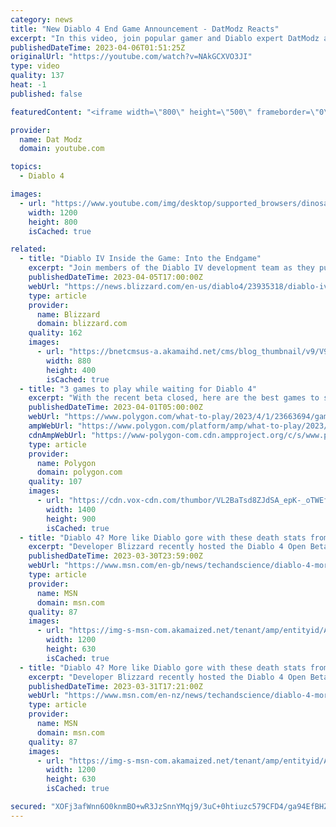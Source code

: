 ```yaml
---
category: news
title: "New Diablo 4 End Game Announcement - DatModz Reacts"
excerpt: "In this video, join popular gamer and Diablo expert DatModz as he reacts to the new Diablo 4 end game announcement. As one of ..."
publishedDateTime: 2023-04-06T01:51:25Z
originalUrl: "https://youtube.com/watch?v=NAkGCXVO3JI"
type: video
quality: 137
heat: -1
published: false

featuredContent: "<iframe width=\"800\" height=\"500\" frameborder=\"0\" src=\"https://www.youtube.com/embed/NAkGCXVO3JI\" allow=\"accelerometer; autoplay; encrypted-media; gyroscope; picture-in-picture\" allowfullscreen></iframe>"

provider:
  name: Dat Modz
  domain: youtube.com

topics:
  - Diablo 4

images:
  - url: "https://www.youtube.com/img/desktop/supported_browsers/dinosaur.png"
    width: 1200
    height: 800
    isCached: true

related:
  - title: "Diablo IV Inside the Game: Into the Endgame"
    excerpt: "Join members of the Diablo IV development team as they pull back the curtain on the experiences waiting for you in the endgame."
    publishedDateTime: 2023-04-05T17:00:00Z
    webUrl: "https://news.blizzard.com/en-us/diablo4/23935318/diablo-iv-inside-the-game-into-the-endgame"
    type: article
    provider:
      name: Blizzard
      domain: blizzard.com
    quality: 162
    images:
      - url: "https://bnetcmsus-a.akamaihd.net/cms/blog_thumbnail/v9/V953OPV7CKRK1680311743200.png"
        width: 880
        height: 400
        isCached: true
  - title: "3 games to play while waiting for Diablo 4"
    excerpt: "With the recent beta closed, here are the best games to scratch that dungeon-crawler itch Last week’s Diablo 4 beta has come and gone, and unless Blizzard decides (last-minute) to host another before ..."
    publishedDateTime: 2023-04-01T05:00:00Z
    webUrl: "https://www.polygon.com/what-to-play/2023/4/1/23663694/games-like-diablo-4-to-play-ps5-pc-xbox-path-of-exile"
    ampWebUrl: "https://www.polygon.com/platform/amp/what-to-play/2023/4/1/23663694/games-like-diablo-4-to-play-ps5-pc-xbox-path-of-exile"
    cdnAmpWebUrl: "https://www-polygon-com.cdn.ampproject.org/c/s/www.polygon.com/platform/amp/what-to-play/2023/4/1/23663694/games-like-diablo-4-to-play-ps5-pc-xbox-path-of-exile"
    type: article
    provider:
      name: Polygon
      domain: polygon.com
    quality: 107
    images:
      - url: "https://cdn.vox-cdn.com/thumbor/VL2BaTsd8ZJdSA_epK-_oTWEfik=/0x0:1600x900/1400x933/filters:focal(647x147:903x403):no_upscale()/cdn.vox-cdn.com/uploads/chorus_image/image/72137713/d4_hed_2.0.png"
        width: 1400
        height: 900
        isCached: true
  - title: "Diablo 4? More like Diablo gore with these death stats from the beta"
    excerpt: "Developer Blizzard recently hosted the Diablo 4 Open Beta, giving players on Xbox, Windows PCs, and PlayStation systems a chance to play through the start of its campaign, level up to 25, and try out ..."
    publishedDateTime: 2023-03-30T23:59:00Z
    webUrl: "https://www.msn.com/en-gb/news/techandscience/diablo-4-more-like-diablo-gore-with-these-death-stats-from-the-beta/ar-AA19hGaW"
    type: article
    provider:
      name: MSN
      domain: msn.com
    quality: 87
    images:
      - url: "https://img-s-msn-com.akamaized.net/tenant/amp/entityid/AA15MURK.img?h=630&w=1200&m=6&q=60&o=t&l=f&f=jpg&x=688&y=153"
        width: 1200
        height: 630
        isCached: true
  - title: "Diablo 4? More like Diablo gore with these death stats from the beta"
    excerpt: "Developer Blizzard recently hosted the Diablo 4 Open Beta, giving players on Xbox, Windows PCs, and PlayStation systems a chance to play through the start of its campaign, level up to 25, and try out ..."
    publishedDateTime: 2023-03-31T17:21:00Z
    webUrl: "https://www.msn.com/en-nz/news/techandscience/diablo-4-more-like-diablo-gore-with-these-death-stats-from-the-beta/ar-AA19hGaW"
    type: article
    provider:
      name: MSN
      domain: msn.com
    quality: 87
    images:
      - url: "https://img-s-msn-com.akamaized.net/tenant/amp/entityid/AA15MURK.img?h=630&w=1200&m=6&q=60&o=t&l=f&f=jpg&x=688&y=153"
        width: 1200
        height: 630
        isCached: true

secured: "XOFj3afWnn6O0knmBO+wR3JzSnnYMqj9/3uC+0htiuzc579CFD4/ga94EfBHZgDaB/AE0+ezvgy8PH1tsnCrVc6PykCKKrLbEbrPz1hIMOuACcFpf52QgegNCL5anaXr+/XsSqPmkN0l2mQ66eWcSuqY7197Wu4NACvZROvCYhRAqWmqih+0YAlTs5wOY+ftK5Qv9nej1eEPtC2CruDrLsHZsobh5d3Y4wa7VGPLzzFWoFDAzkMtwySjzlOtGQBbRRoIjuOeb7VT8fe2zEC3Hb1RGcZR8Er2gIcAl1o+GD8F+nrNuHVgU0TsLpg6PL/Nshyb7mUI0LJcLq2KlmFXjB3+jdQfRnpXYSgIOdzdI4gLIeaLXYFQ8QXl9FotHT2NtRhHSRWiQ50A0cYhy+3ogDIsVzH7jVvMQZQwyywqgNlgH32GugoarEzpX+COYpX2;Zc+kbCQH53qgZ8bT8nFMOg=="
---
```


